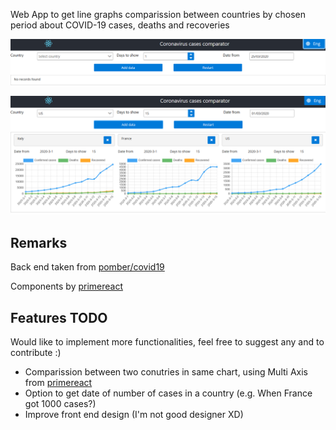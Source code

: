 Web App to get line graphs comparission between countries by chosen period about COVID-19 cases, deaths and recoveries

![Alt text](/screenshots/screen_1.PNG?raw=true "First view")

![Alt text](screenshots/screen_2.PNG?raw=true "Comparissions in graph")

## Remarks

Back end taken from [pomber/covid19](https://github.com/pomber/covid19)

Components by [primereact](https://www.primefaces.org/primereact)

## Features TODO

Would like to implement more functionalities, feel free to suggest any and to contribute :)

- Comparission between two conutries in same chart, using Multi Axis from [primereact](https://primefaces.org/primereact/showcase/#/linechart)
- Option to get date of number of cases in a country (e.g. When France got 1000 cases?)
- Improve front end design (I'm not good designer XD)
